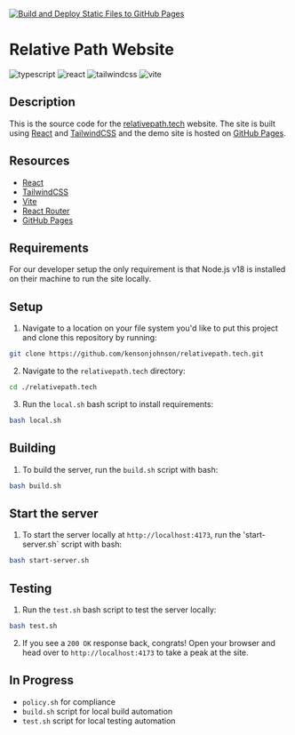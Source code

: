 [![Build and Deploy Static Files to GitHub Pages](https://github.com/kensonjohnson/relativepath.tech/actions/workflows/deploy-to-github-pages.yml/badge.svg)](https://github.com/kensonjohnson/relativepath.tech/actions/workflows/deploy-to-github-pages.yml)

# Relative Path Website

![typescript]
![react]
![tailwindcss]
![vite]

## Description

This is the source code for the [relativepath.tech](https://relativepath.tech) website. The site is built using [React](https://reactjs.org/) and [TailwindCSS](https://tailwindcss.com/) and the demo site is hosted on [GitHub Pages](https://pages.github.com/).

## Resources

- [React](https://reactjs.org/)
- [TailwindCSS](https://tailwindcss.com/)
- [Vite](https://vitejs.dev/)
- [React Router](https://reactrouter.com/)
- [GitHub Pages](https://pages.github.com/)

## Requirements

For our developer setup the only requirement is that Node.js v18 is installed on their machine to run the site locally.

## Setup

1. Navigate to a location on your file system you'd like to put this project and clone this repository by running:

```bash
git clone https://github.com/kensonjohnson/relativepath.tech.git
```

2. Navigate to the `relativepath.tech` directory:

```bash
cd ./relativepath.tech
```

3. Run the `local.sh` bash script to install requirements:

```bash
bash local.sh
```

## Building

1. To build the server, run the `build.sh` script with bash:

```bash
bash build.sh
```

## Start the server

1. To start the server locally at `http://localhost:4173`, run the 'start-server.sh` script with bash:

```bash
bash start-server.sh
```

## Testing

1. Run the `test.sh` bash script to test the server locally:

```bash
bash test.sh
```

2. If you see a `200 OK` response back, congrats! Open your browser and head over to `http://localhost:4173` to take a peak at the site.

## In Progress

- `policy.sh` for compliance
- `build.sh` script for local build automation
- `test.sh` script for local testing automation

<!-- MARKDOWN LINKS & IMAGES -->
<!-- https://www.markdownguide.org/basic-syntax/#reference-style-links -->

[typescript]: https://img.shields.io/badge/Typescript-20232A?style=for-the-badge&logo=typescript
[react]: https://img.shields.io/badge/React-20232A?style=for-the-badge&logo=react
[tailwindcss]: https://img.shields.io/badge/TailwindCSS-20232A?style=for-the-badge&logo=tailwind-css
[vite]: https://img.shields.io/badge/Vite-20232A?style=for-the-badge&logo=vite
